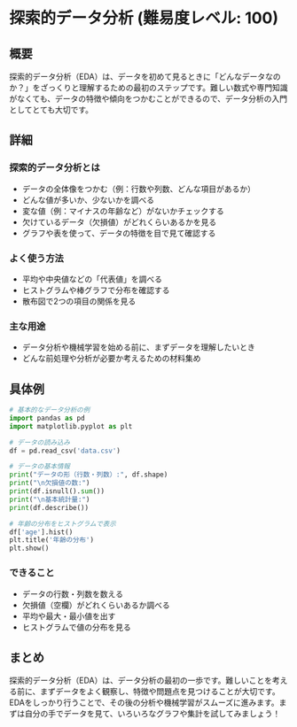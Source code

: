 # 探索的データ分析 (難易度レベル: 100)

## 概要
探索的データ分析（EDA）は、データを初めて見るときに「どんなデータなのか？」をざっくりと理解するための最初のステップです。難しい数式や専門知識がなくても、データの特徴や傾向をつかむことができるので、データ分析の入門としてとても大切です。

## 詳細
### 探索的データ分析とは
- データの全体像をつかむ（例：行数や列数、どんな項目があるか）
- どんな値が多いか、少ないかを調べる
- 変な値（例：マイナスの年齢など）がないかチェックする
- 欠けているデータ（欠損値）がどれくらいあるかを見る
- グラフや表を使って、データの特徴を目で見て確認する

### よく使う方法
- 平均や中央値などの「代表値」を調べる
- ヒストグラムや棒グラフで分布を確認する
- 散布図で2つの項目の関係を見る

### 主な用途
- データ分析や機械学習を始める前に、まずデータを理解したいとき
- どんな前処理や分析が必要か考えるための材料集め

## 具体例
```python
# 基本的なデータ分析の例
import pandas as pd
import matplotlib.pyplot as plt

# データの読み込み
df = pd.read_csv('data.csv')

# データの基本情報
print("データの形（行数・列数）:", df.shape)
print("\n欠損値の数:")
print(df.isnull().sum())
print("\n基本統計量:")
print(df.describe())

# 年齢の分布をヒストグラムで表示
df['age'].hist()
plt.title('年齢の分布')
plt.show()
```

### できること
- データの行数・列数を数える
- 欠損値（空欄）がどれくらいあるか調べる
- 平均や最大・最小値を出す
- ヒストグラムで値の分布を見る

## まとめ
探索的データ分析（EDA）は、データ分析の最初の一歩です。難しいことを考える前に、まずデータをよく観察し、特徴や問題点を見つけることが大切です。EDAをしっかり行うことで、その後の分析や機械学習がスムーズに進みます。まずは自分の手でデータを見て、いろいろなグラフや集計を試してみましょう！ 
